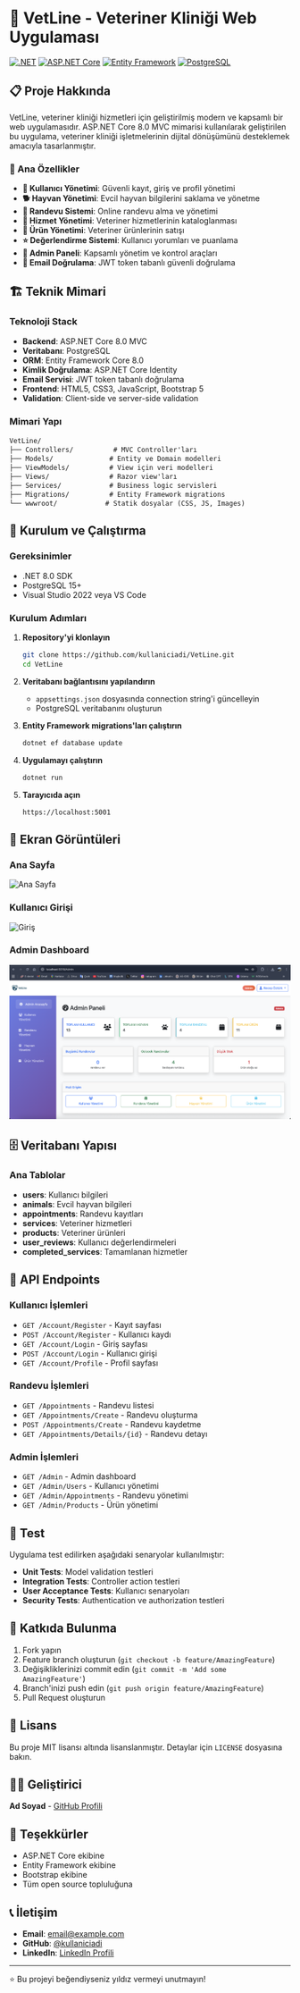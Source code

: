 # 🐾 VetLine - Veteriner Kliniği Web Uygulaması

[![.NET](https://img.shields.io/badge/.NET-8.0-blue.svg)](https://dotnet.microsoft.com/download/dotnet/8.0)
[![ASP.NET Core](https://img.shields.io/badge/ASP.NET%20Core-8.0-green.svg)](https://dotnet.microsoft.com/apps/aspnet)
[![Entity Framework](https://img.shields.io/badge/Entity%20Framework-8.0-orange.svg)](https://docs.microsoft.com/en-us/ef/)
[![PostgreSQL](https://img.shields.io/badge/PostgreSQL-15+-blue.svg)](https://www.postgresql.org/)

## 📋 Proje Hakkında

VetLine, veteriner kliniği hizmetleri için geliştirilmiş modern ve kapsamlı bir web uygulamasıdır. ASP.NET Core 8.0 MVC mimarisi kullanılarak geliştirilen bu uygulama, veteriner kliniği işletmelerinin dijital dönüşümünü desteklemek amacıyla tasarlanmıştır.

### 🎯 Ana Özellikler

- **👥 Kullanıcı Yönetimi**: Güvenli kayıt, giriş ve profil yönetimi
- **🐕 Hayvan Yönetimi**: Evcil hayvan bilgilerini saklama ve yönetme
- **📅 Randevu Sistemi**: Online randevu alma ve yönetimi
- **🏥 Hizmet Yönetimi**: Veteriner hizmetlerinin kataloglanması
- **💊 Ürün Yönetimi**: Veteriner ürünlerinin satışı
- **⭐ Değerlendirme Sistemi**: Kullanıcı yorumları ve puanlama
- **🔐 Admin Paneli**: Kapsamlı yönetim ve kontrol araçları
- **📧 Email Doğrulama**: JWT token tabanlı güvenli doğrulama

## 🏗️ Teknik Mimari

### Teknoloji Stack

- **Backend**: ASP.NET Core 8.0 MVC
- **Veritabanı**: PostgreSQL
- **ORM**: Entity Framework Core 8.0
- **Kimlik Doğrulama**: ASP.NET Core Identity
- **Email Servisi**: JWT token tabanlı doğrulama
- **Frontend**: HTML5, CSS3, JavaScript, Bootstrap 5
- **Validation**: Client-side ve server-side validation

### Mimari Yapı

```
VetLine/
├── Controllers/          # MVC Controller'ları
├── Models/              # Entity ve Domain modelleri
├── ViewModels/          # View için veri modelleri
├── Views/               # Razor view'ları
├── Services/            # Business logic servisleri
├── Migrations/          # Entity Framework migrations
└── wwwroot/            # Statik dosyalar (CSS, JS, Images)
```

## 🚀 Kurulum ve Çalıştırma

### Gereksinimler

- .NET 8.0 SDK
- PostgreSQL 15+
- Visual Studio 2022 veya VS Code

### Kurulum Adımları

1. **Repository'yi klonlayın**
   ```bash
   git clone https://github.com/kullaniciadi/VetLine.git
   cd VetLine
   ```

2. **Veritabanı bağlantısını yapılandırın**
   - `appsettings.json` dosyasında connection string'i güncelleyin
   - PostgreSQL veritabanını oluşturun

3. **Entity Framework migrations'ları çalıştırın**
   ```bash
   dotnet ef database update
   ```

4. **Uygulamayı çalıştırın**
   ```bash
   dotnet run
   ```

5. **Tarayıcıda açın**
   ```
   https://localhost:5001
   ```

## 📱 Ekran Görüntüleri

### Ana Sayfa
![Ana Sayfa](screenshots/homepage.png)

### Kullanıcı Girişi
![Giriş](screenshots/login.png)

### Admin Dashboard
![Admin Panel](screenshots/admin-dashboard.png)

## 🗄️ Veritabanı Yapısı

### Ana Tablolar

- **users**: Kullanıcı bilgileri
- **animals**: Evcil hayvan bilgileri
- **appointments**: Randevu kayıtları
- **services**: Veteriner hizmetleri
- **products**: Veteriner ürünleri
- **user_reviews**: Kullanıcı değerlendirmeleri
- **completed_services**: Tamamlanan hizmetler

## 🔧 API Endpoints

### Kullanıcı İşlemleri
- `GET /Account/Register` - Kayıt sayfası
- `POST /Account/Register` - Kullanıcı kaydı
- `GET /Account/Login` - Giriş sayfası
- `POST /Account/Login` - Kullanıcı girişi
- `GET /Account/Profile` - Profil sayfası

### Randevu İşlemleri
- `GET /Appointments` - Randevu listesi
- `GET /Appointments/Create` - Randevu oluşturma
- `POST /Appointments/Create` - Randevu kaydetme
- `GET /Appointments/Details/{id}` - Randevu detayı

### Admin İşlemleri
- `GET /Admin` - Admin dashboard
- `GET /Admin/Users` - Kullanıcı yönetimi
- `GET /Admin/Appointments` - Randevu yönetimi
- `GET /Admin/Products` - Ürün yönetimi

## 🧪 Test

Uygulama test edilirken aşağıdaki senaryolar kullanılmıştır:

- **Unit Tests**: Model validation testleri
- **Integration Tests**: Controller action testleri
- **User Acceptance Tests**: Kullanıcı senaryoları
- **Security Tests**: Authentication ve authorization testleri

## 📝 Katkıda Bulunma

1. Fork yapın
2. Feature branch oluşturun (`git checkout -b feature/AmazingFeature`)
3. Değişikliklerinizi commit edin (`git commit -m 'Add some AmazingFeature'`)
4. Branch'inizi push edin (`git push origin feature/AmazingFeature`)
5. Pull Request oluşturun

## 📄 Lisans

Bu proje MIT lisansı altında lisanslanmıştır. Detaylar için `LICENSE` dosyasına bakın.

## 👨‍💻 Geliştirici

**Ad Soyad** - [GitHub Profili](https://github.com/kullaniciadi)

## 🙏 Teşekkürler

- ASP.NET Core ekibine
- Entity Framework ekibine
- Bootstrap ekibine
- Tüm open source topluluğuna

## 📞 İletişim

- **Email**: email@example.com
- **GitHub**: [@kullaniciadi](https://github.com/kullaniciadi)
- **LinkedIn**: [LinkedIn Profili](https://linkedin.com/in/kullaniciadi)

---

⭐ Bu projeyi beğendiyseniz yıldız vermeyi unutmayın!
